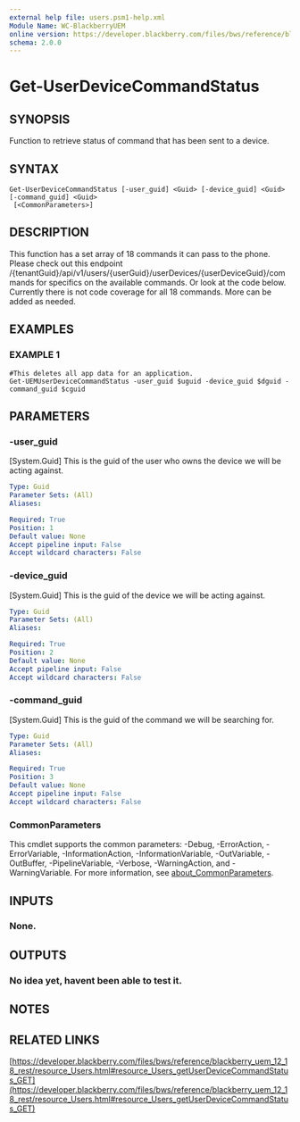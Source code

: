 ```yaml
---
external help file: users.psm1-help.xml
Module Name: WC-BlackberryUEM
online version: https://developer.blackberry.com/files/bws/reference/blackberry_uem_12_18_rest/resource_Users.html#resource_Users_getUserDeviceCommandStatus_GET
schema: 2.0.0
---
```


# Get-UserDeviceCommandStatus

## SYNOPSIS
Function to retrieve status of command that has been sent to a device.

## SYNTAX

```
Get-UserDeviceCommandStatus [-user_guid] <Guid> [-device_guid] <Guid> [-command_guid] <Guid>
 [<CommonParameters>]
```

## DESCRIPTION
This function has a set array of 18 commands it can pass to the phone.
Please check out this endpoint
/{tenantGuid}/api/v1/users/{userGuid}/userDevices/{userDeviceGuid}/commands
for specifics on the available commands.
Or look at the code below.
Currently there is not code coverage
for all 18 commands.
More can be added as needed.

## EXAMPLES

### EXAMPLE 1
```
#This deletes all app data for an application.
Get-UEMUserDeviceCommandStatus -user_guid $uguid -device_guid $dguid -command_guid $cguid
```

## PARAMETERS

### -user_guid
\[System.Guid\] This is the guid of the user who owns the device we will be acting against.

```yaml
Type: Guid
Parameter Sets: (All)
Aliases:

Required: True
Position: 1
Default value: None
Accept pipeline input: False
Accept wildcard characters: False
```

### -device_guid
\[System.Guid\] This is the guid of the device we will be acting against.

```yaml
Type: Guid
Parameter Sets: (All)
Aliases:

Required: True
Position: 2
Default value: None
Accept pipeline input: False
Accept wildcard characters: False
```

### -command_guid
\[System.Guid\] This is the guid of the command we will be searching for.

```yaml
Type: Guid
Parameter Sets: (All)
Aliases:

Required: True
Position: 3
Default value: None
Accept pipeline input: False
Accept wildcard characters: False
```

### CommonParameters
This cmdlet supports the common parameters: -Debug, -ErrorAction, -ErrorVariable, -InformationAction, -InformationVariable, -OutVariable, -OutBuffer, -PipelineVariable, -Verbose, -WarningAction, and -WarningVariable. For more information, see [about_CommonParameters](http://go.microsoft.com/fwlink/?LinkID=113216).

## INPUTS

### None.
## OUTPUTS

### No idea yet, havent been able to test it.
## NOTES

## RELATED LINKS

[https://developer.blackberry.com/files/bws/reference/blackberry_uem_12_18_rest/resource_Users.html#resource_Users_getUserDeviceCommandStatus_GET](https://developer.blackberry.com/files/bws/reference/blackberry_uem_12_18_rest/resource_Users.html#resource_Users_getUserDeviceCommandStatus_GET)

